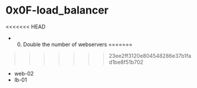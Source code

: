 # 0x0F-load_balancer
<<<<<<< HEAD
- 0. Double the number of webservers
=======
>>>>>>> 23ee2ff3120e804548286e37b1fad1be8f51b702
- web-02
- Ib-01
